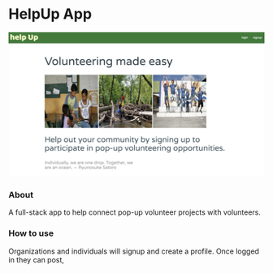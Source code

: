# HelpUp App
![helpUp Screenshot](https://github.com/gxlgit/helpUp/blob/master/helpUp_Screenshot.png "helpUp Screenshot")


### About
A full-stack app to help connect pop-up volunteer projects with volunteers.

### How to use
Organizations and individuals will signup and create a profile.  Once logged in they can post, 

